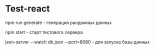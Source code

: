 # Test-react

npm run generate - генерация рандомных данных 

npm start - старт тестового сервера

json-server --watch db.json --port=8080 - для запуска базы данных